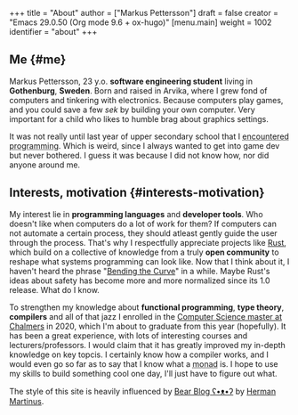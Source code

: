 +++
title = "About"
author = ["Markus Pettersson"]
draft = false
creator = "Emacs 29.0.50 (Org mode 9.6 + ox-hugo)"
[menu.main]
  weight = 1002
  identifier = "about"
+++

## Me {#me}

Markus Pettersson, 23 y.o. **software engineering student** living in **Gothenburg**, **Sweden**.
Born and raised in Arvika, where I grew fond of computers and tinkering with electronics.
Because computers play games, and you could save a few _sek_ by building your own computer.
Very important for a child who likes to humble brag about graphics settings.

It was not really until last year of upper secondary school that I <abbr title=" Wrote my first line of code">encountered programming</abbr>.
Which is weird, since I always wanted to get into game dev but never bothered.
I guess it was because I did not know how, nor did anyone around me.


## Interests, motivation {#interests-motivation}

My interest lie in **programming languages** and **developer tools**.
Who doesn't like when computers do a lot of work for them?
If computers can not automate a certain process, they should atleast gently guide the user through the process.
That's why I respectfully appreciate projects like [Rust](https://www.rust-lang.org/), which build on a collective of knowledge from a truly **open community** to reshape what systems programming can look like.
Now that I think about it, I haven't heard the phrase "[Bending the Curve](https://www.youtube.com/watch?v=LazvK39Oc4U)" in a while.
Maybe Rust's ideas about safety has become more and more normalized since its 1.0 release.
What do I know.

To strengthen my knowledge about **functional programming**, **type theory**, **compilers** and all of that jazz I enrolled in the [Computer Science master at Chalmers](https://www.chalmers.se/en/education/programmes/masters-info/pages/computer-science-algorithms-languages-and-logic.aspx) in 2020, which I'm about to graduate from this year (hopefully).
It has been a great experience, with lots of interesting courses and lecturers/professors.
I would claim that it has greatly improved my in-depth knowledge on key topcis.
I certainly know how a compiler works, and I would even go so far as to say that I know what a <abbr title=" A monad is just a monoid in the category of endofunctors, also known as a 'burrito' among domain experts.">monad</abbr> is. I hope to use my skills to build something cool one day, I'll just have to figure out what.

The style of this site is heavily influenced by [Bear Blog ʕ•ᴥ•ʔ](https://bearblog.dev/) by [Herman Martinus](https://herman.bearblog.dev/).
